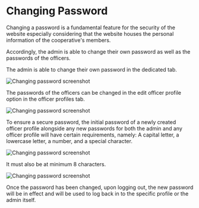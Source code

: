 # Changing Password

Changing a password is a fundamental feature for the security of the website especially considering that the website houses the personal information of the cooperative's members. 

Accordingly, the admin is able to change their own password as well as the passwords of the officers.

The admin is able to change their own password in the dedicated tab.

<img src="admin-password-tab.png" alt="Changing password screenshot" />

The passwords of the officers can be changed in the edit officer profile option in the officer profiles tab. 

<img src="admin-officer-edit.png" alt="Changing password screenshot" />

To ensure a secure password, the initial password of a newly created officer profile alongside any new passwords for both the admin and any officer profile will have certain requirements, namely: A capital letter, a lowercase letter, a number, and a special character.

<img src="password-requirements.png" alt="Changing password screenshot" />

It must also be at minimum 8 characters. 

<img src="password-length.png" alt="Changing password screenshot" />

Once the password has been changed, upon logging out, the new password will be in effect and will be used to log back in to the specific profile or the admin itself. 
<seealso>
    <category ref="admin">
        <a href="Loan-and-Deposit-Settings.md" />
        <a href="Notification-Settings.md" />
    </category>
    <category ref="uh">
        <a href="Authenticating-Logging-In.md" />
        <a href="Loans.md" />
        <a href="Deposits.md" />
        <a href="Profiles.md" />
    </category>
    <category ref="ds">
        <a href="Naming.md" />
        <a href="Comments.md" />
        <a href="Code-Style.md" />
        <a href="Git-Commit-Messages.md" />
        <a href="Vue.md"></a>
    </category>
</seealso>
